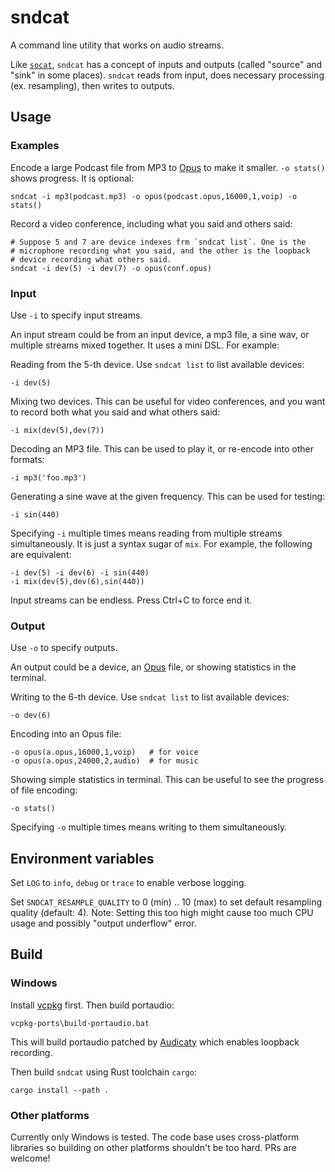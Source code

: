 # sndcat

A command line utility that works on audio streams.

Like [`socat`](https://linux.die.net/man/1/socat), `sndcat` has a concept of
inputs and outputs (called "source" and "sink" in some places). `sndcat`
reads from input, does necessary processing (ex. resampling), then writes to
outputs.

## Usage

### Examples

Encode a large Podcast file from MP3 to [Opus](https://opus-codec.org/) to
make it smaller. `-o stats()` shows progress. It is optional:

    sndcat -i mp3(podcast.mp3) -o opus(podcast.opus,16000,1,voip) -o stats()

Record a video conference, including what you said and others said:

    # Suppose 5 and 7 are device indexes frm `sndcat list`. One is the
    # microphone recording what you said, and the other is the loopback
    # device recording what others said.
    sndcat -i dev(5) -i dev(7) -o opus(conf.opus)

### Input

Use `-i` to specify input streams.

An input stream could be from an input device, a mp3 file, a sine wav, or
multiple streams mixed together. It uses a mini DSL. For example:

Reading from the 5-th device. Use `sndcat list` to list available devices:

    -i dev(5)

Mixing two devices. This can be useful for video conferences, and you want
to record both what you said and what others said:

    -i mix(dev(5),dev(7))

Decoding an MP3 file. This can be used to play it, or re-encode into other
formats:

    -i mp3('foo.mp3')

Generating a sine wave at the given frequency. This can be used for testing:

    -i sin(440)

Specifying `-i` multiple times means reading from multiple streams
simultaneously. It is just a syntax sugar of `mix`. For example, the
following are equivalent:

    -i dev(5) -i dev(6) -i sin(440)
    -i mix(dev(5),dev(6),sin(440))

Input streams can be endless. Press Ctrl+C to force end it.

### Output

Use `-o` to specify outputs.

An output could be a device, an [Opus](https://opus-codec.org/) file, or
showing statistics in the terminal.

Writing to the 6-th device. Use `sndcat list` to list available devices:

    -o dev(6)

Encoding into an Opus file:

    -o opus(a.opus,16000,1,voip)   # for voice
    -o opus(a.opus,24000,2,audio)  # for music

Showing simple statistics in terminal. This can be useful to see the
progress of file encoding:

    -o stats()

Specifying `-o` multiple times means writing to them simultaneously.

## Environment variables

Set `LOG` to `info`, `debug` or `trace` to enable verbose logging.

Set `SNDCAT_RESAMPLE_QUALITY` to 0 (min) .. 10 (max) to set default resampling
quality (default: 4). Note: Setting this too high might cause too much CPU
usage and possibly "output underflow" error.

## Build

### Windows

Install [vcpkg](https://github.com/Microsoft/vcpkg) first. Then build portaudio:

    vcpkg-ports\build-portaudio.bat

This will build portaudio patched by
[Audicaty](https://github.com/audacity/audacity) which enables loopback
recording.

Then build `sndcat` using Rust toolchain `cargo`:

    cargo install --path .

### Other platforms

Currently only Windows is tested. The code base uses cross-platform libraries
so building on other platforms shouldn't be too hard. PRs are welcome!
